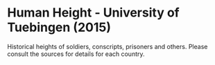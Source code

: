 # Human Height - University of Tuebingen (2015)

Historical heights of soldiers, conscripts, prisoners and others. Please consult the sources for details for each country.